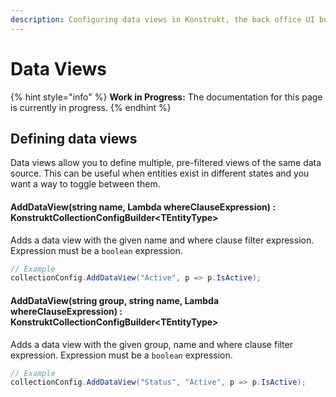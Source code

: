 ```yaml
---
description: Configuring data views in Konstrukt, the back office UI builder for Umbraco.
---
```


# Data Views

{% hint style="info" %}
**Work in Progress:** The documentation for this page is currently in progress.
{% endhint %}

## Defining data views

Data views allow you to define multiple, pre-filtered views of the same data source. This can be useful when entities exist in different states and you want a way to toggle between them.

#### **AddDataView(string name, Lambda whereClauseExpression) : KonstruktCollectionConfigBuilder&lt;TEntityType&gt;**

Adds a data view with the given name and where clause filter expression. Expression must be a `boolean` expression.

````csharp
// Example
collectionConfig.AddDataView("Active", p => p.IsActive);
````

#### **AddDataView(string group, string name, Lambda whereClauseExpression) : KonstruktCollectionConfigBuilder&lt;TEntityType&gt;**

Adds a data view with the given group, name and where clause filter expression. Expression must be a `boolean` expression.

````csharp
// Example
collectionConfig.AddDataView("Status", "Active", p => p.IsActive);
````